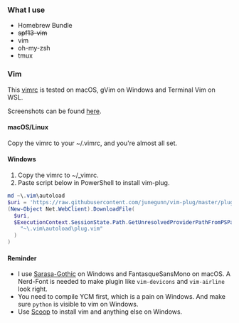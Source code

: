 ### What I use

- Homebrew Bundle
- ~~spf13-vim~~
- vim
- oh-my-zsh
- tmux

### Vim

This [vimrc](https://github.com/yzlnew/dotfiles/blob/master/vimrc) is tested on macOS, gVim on Windows and Terminal Vim on WSL.

Screenshots can be found [here](https://yellow-stone.club/blog/2019-01-28-vimrc/).

#### macOS/Linux

Copy the vimrc to your ~/.vimrc, and you're almost all set.

#### Windows

1. Copy the vimrc to ~/\_vimrc.
2. Paste script below in PowerShell to install vim-plug.

```PowerShell
md ~\.vim\autoload
$uri = 'https://raw.githubusercontent.com/junegunn/vim-plug/master/plug.vim'
(New-Object Net.WebClient).DownloadFile(
  $uri,
  $ExecutionContext.SessionState.Path.GetUnresolvedProviderPathFromPSPath(
    "~\.vim\autoload\plug.vim"
  )
)
```

#### Reminder

- I use [Sarasa-Gothic](https://github.com/be5invis/Sarasa-Gothic) on Windows and FantasqueSansMono on macOS. A Nerd-Font is needed
  to make plugin like `vim-devicons` and `vim-airline` look right.
- You need to compile YCM first, which is a pain on Windows. And make sure `python` is visible to vim on Windows.
- Use [Scoop](https://github.com/lukesampson/scoop) to install vim and anything else on Windows.
